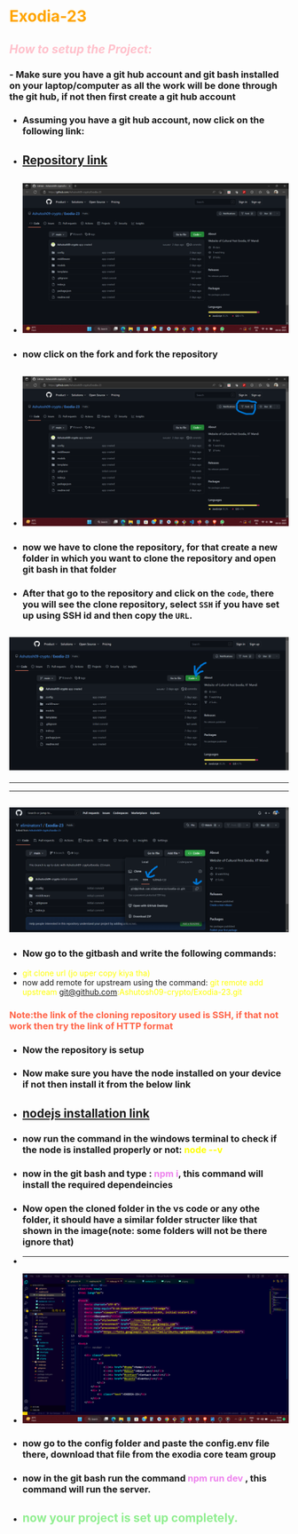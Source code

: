 # <span style= "color:orange">**Exodia-23**</span>
## <span style= "color:pink"> _How to setup the Project:_ </span>
### - Make sure you have a git hub account and git bash installed on your laptop/computer as all the work will be done through the git hub, if not then first create a git hub account
* ###  Assuming you have a git hub account, now click on the following link:

* ## [Repository link](https://github.com/Ashutosh09-crypto/Exodia-23)

* ## ![see the image](static/images/Screenshot(220).png)


* ### now click on the fork and fork the repository
* ## ![see the image](static/images/Screenshot(220)c.png)
* ### now we have to clone the repository, for that create a new folder in which you want to clone the repository and open git bash in that folder
* ###  After that go to the repository and click on the ``` code ```, there you will see the clone repository, select ```SSH``` if you have set up using SSH id and then copy the ```URL```.
## ![see the image](static/images/code.png)
---
---
## ![see the image](static/images/codessh2.png)

* ### Now go to the gitbash and write the following commands:
* <span style= "color:yellow"> git clone url (jo uper copy kiya tha) </span>
* now add remote for upstream using the command: <span style = "color:yellow "> git remote add upstream git@github.com:Ashutosh09-crypto/Exodia-23.git </span>

### <span style="color:tomato">Note:the link of the cloning repository used is SSH, if that not work then try the link of HTTP format </span>

* ###  Now the repository is setup
* ### Now make sure you have the node installed on your device if not then install it from the below link
* ## [nodejs installation link](https://nodejs.org/en/download/)
* ### now run the command in the windows terminal to check if the node is installed properly or not:<span style= "color:yellow"> node --v  </span>

* ### now in the  git bash and type :<span style="color:violet"> npm i</span>, this command will install the required dependeincies

* ### Now open the cloned folder in the vs code or any othe folder, it should have a similar folder structer like that shown in the image(note: some folders will not be there ignore that)
* ---
* ![imgae of the folder structure](static/images/config.png)
* ### now go to the config folder and paste the config.env file there, download that file from the exodia core team group

* ### now in the git bash run the command <span style = "color:violet">npm run dev </span>, this command will run the server.
* ## <span style= "color:lightgreen">now your project is set up completely. </span>
